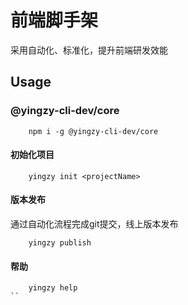 # 前端脚手架

采用自动化、标准化，提升前端研发效能

## Usage

### @yingzy-cli-dev/core

```
    npm i -g @yingzy-cli-dev/core
```

#### 初始化项目

```
    yingzy init <projectName>
```

#### 版本发布

通过自动化流程完成git提交，线上版本发布

```
    yingzy publish
```

#### 帮助

```
    yingzy help
``

